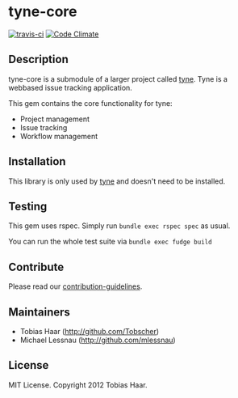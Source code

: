 # tyne-core

[![travis-ci](https://secure.travis-ci.org/tyne/tyne-core.png)](http://travis-ci.org/#!/tyne/tyne-core) [![Code Climate](https://codeclimate.com/badge.png)](https://codeclimate.com/github/tyne/tyne-core)

## Description

tyne-core is a submodule of a larger project called [tyne](https://github.com/tyne/tyne).  Tyne is a webbased issue tracking application.

This gem contains the core functionality for tyne:
* Project management
* Issue tracking
* Workflow management

## Installation

This library is only used by [tyne](https://github.com/tyne/tyne) and doesn't need to be installed.

## Testing

This gem uses rspec. Simply run ```bundle exec rspec spec``` as usual.

You can run the whole test suite via ```bundle exec fudge build```

## Contribute

Please read our [contribution-guidelines](https://github.com/tyne/tyne-core/blob/master/CONTRIBUTING.md).

## Maintainers

* Tobias Haar (http://github.com/Tobscher)
* Michael Lessnau (http://github.com/mlessnau)

## License

MIT License. Copyright 2012 Tobias Haar.
